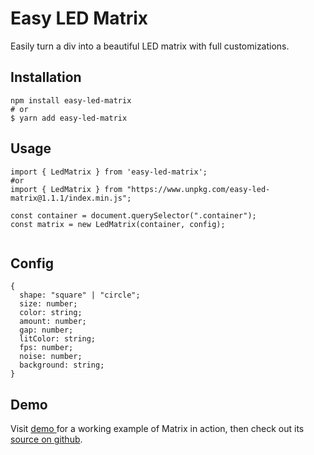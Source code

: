 # Easy LED Matrix

Easily turn a div into a beautiful LED matrix with full customizations.

## Installation

```
npm install easy-led-matrix
# or
$ yarn add easy-led-matrix
```

## Usage

```
import { LedMatrix } from 'easy-led-matrix';
#or
import { LedMatrix } from "https://www.unpkg.com/easy-led-matrix@1.1.1/index.min.js";

const container = document.querySelector(".container");
const matrix = new LedMatrix(container, config);


```

## Config

```
{
  shape: "square" | "circle";
  size: number;
  color: string;
  amount: number;
  gap: number;
  litColor: string;
  fps: number;
  noise: number;
  background: string;
}
```

## Demo

Visit [demo ](https://fabwaseem.github.io/easy-led-matrix)for a working example of Matrix in action, then check out its [source on github](https://github.com/fabwaseem/led-matrix).
